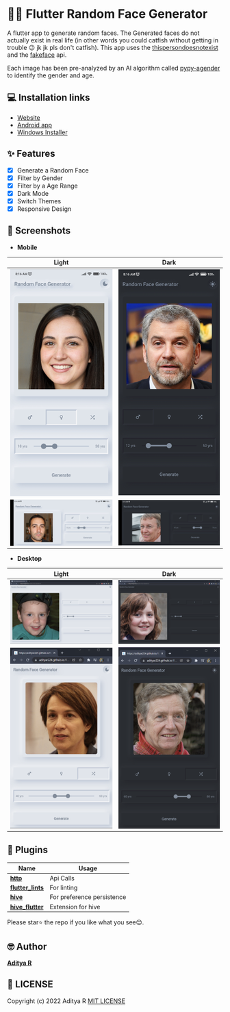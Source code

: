 
# 👨👩 Flutter Random Face Generator


A flutter app to generate random faces. The Generated faces do not actually exist in real life (in other words you could catfish without getting in trouble 😉 jk jk pls don't catfish). This app uses the [thispersondoesnotexist](https://thispersondoesnotexist.com/) and the [fakeface](https://hankhank10.github.io/fakeface/) api.

Each image has been pre-analyzed by an AI algorithm called [pypy-agender](https://github.com/aristofun/py-agender) to identify the gender and age.

## 💻 Installation links

- [Website](https://adityar224.github.io/Random-Face-Generator/#/)
- [Android app](https://github.com/adityar224/Random-Face-Generator/releases/download/1.1.0/Random-Face-Generator-1.1.0.apk)
- [Windows Installer](https://github.com/adityar224/Random-Face-Generator/releases/download/1.1.0/Random-Face-Generator-Setup-1.1.0.exe)

## ✨ Features

- [x] Generate a Random Face
- [x] Filter by Gender
- [x] Filter by a Age Range
- [x] Dark Mode
- [x] Switch Themes
- [x] Responsive Design

## 📸 Screenshots

- **Mobile**

| Light                             | Dark                              |
| --------------------------------- | --------------------------------- |
| <img src="Screenshots/mobile-portrait-light.jpg">  | <img src="Screenshots/mobile-portrait-dark.jpg">  |
| <img src="Screenshots/mobile-landscape-light.jpg">  | <img src="Screenshots/mobile-landscape-dark.jpg">  |

- **Desktop**

| Light                             | Dark                              |
| --------------------------------- | --------------------------------- |
| <img src="Screenshots/web-expanded-light.png">  | <img src="Screenshots/web-expanded-dark.png">  |
| <img src="Screenshots/web-mobileview-light.png">  | <img src="Screenshots/web-mobileview-dark.png">  |

## 🔌 Plugins

| Name                                                    | Usage                                               |
| ------------------------------------------------------- | --------------------------------------------------- |
| [**http**](https://pub.dev/packages/http)       | Api Calls                                    |
| [**flutter_lints**](https://pub.dev/packages/flutter_lints)      | For linting      |
| [**hive**](https://pub.dev/packages/hive)      | For preference persistence     |
| [**hive_flutter**](https://pub.dev/packages/hive_flutter)      | Extension for hive     |

Please star⭐ the repo if you like what you see😊.

## 🤓 Author

**[Aditya R](https://github.com/adityar224)**

## 🔖 LICENSE
Copyright (c) 2022 Aditya R
[MIT LICENSE](https://github.com/adityar224/Random-Face-Generator/blob/master/LICENSE)
